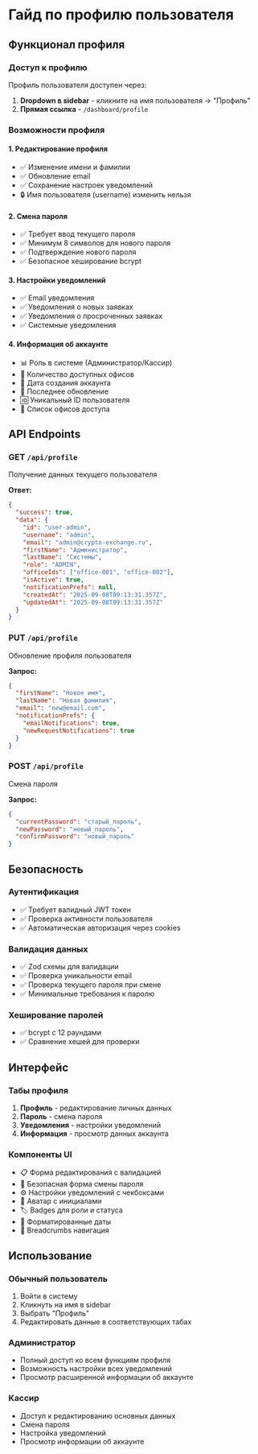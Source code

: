 # Гайд по профилю пользователя

## Функционал профиля

### Доступ к профилю

Профиль пользователя доступен через:
1. **Dropdown в sidebar** - кликните на имя пользователя → "Профиль"
2. **Прямая ссылка** - `/dashboard/profile`

### Возможности профиля

#### 1. **Редактирование профиля**
- ✅ Изменение имени и фамилии
- ✅ Обновление email
- ✅ Сохранение настроек уведомлений
- 🔒 Имя пользователя (username) изменить нельзя

#### 2. **Смена пароля**
- ✅ Требует ввод текущего пароля
- ✅ Минимум 8 символов для нового пароля
- ✅ Подтверждение нового пароля
- ✅ Безопасное хеширование bcrypt

#### 3. **Настройки уведомлений**
- ✅ Email уведомления
- ✅ Уведомления о новых заявках
- ✅ Уведомления о просроченных заявках
- ✅ Системные уведомления

#### 4. **Информация об аккаунте**
- 📊 Роль в системе (Администратор/Кассир)
- 🏢 Количество доступных офисов
- 📅 Дата создания аккаунта
- 📅 Последнее обновление
- 🆔 Уникальный ID пользователя
- 🏢 Список офисов доступа

## API Endpoints

### GET `/api/profile`
Получение данных текущего пользователя

**Ответ:**
```json
{
  "success": true,
  "data": {
    "id": "user-admin",
    "username": "admin",
    "email": "admin@crypto-exchange.ru",
    "firstName": "Администратор",
    "lastName": "Системы",
    "role": "ADMIN",
    "officeIds": ["office-001", "office-002"],
    "isActive": true,
    "notificationPrefs": null,
    "createdAt": "2025-09-08T09:13:31.357Z",
    "updatedAt": "2025-09-08T09:13:31.357Z"
  }
}
```

### PUT `/api/profile`
Обновление профиля пользователя

**Запрос:**
```json
{
  "firstName": "Новое имя",
  "lastName": "Новая фамилия",
  "email": "new@email.com",
  "notificationPrefs": {
    "emailNotifications": true,
    "newRequestNotifications": true
  }
}
```

### POST `/api/profile`
Смена пароля

**Запрос:**
```json
{
  "currentPassword": "старый_пароль",
  "newPassword": "новый_пароль",
  "confirmPassword": "новый_пароль"
}
```

## Безопасность

### Аутентификация
- ✅ Требует валидный JWT токен
- ✅ Проверка активности пользователя
- ✅ Автоматическая авторизация через cookies

### Валидация данных
- ✅ Zod схемы для валидации
- ✅ Проверка уникальности email
- ✅ Проверка текущего пароля при смене
- ✅ Минимальные требования к паролю

### Хеширование паролей
- ✅ bcrypt с 12 раундами
- ✅ Сравнение хешей для проверки

## Интерфейс

### Табы профиля
1. **Профиль** - редактирование личных данных
2. **Пароль** - смена пароля
3. **Уведомления** - настройки уведомлений
4. **Информация** - просмотр данных аккаунта

### Компоненты UI
- 📋 Форма редактирования с валидацией
- 🔐 Безопасная форма смены пароля
- ⚙️ Настройки уведомлений с чекбоксами
- 👤 Аватар с инициалами
- 🏷️ Badges для роли и статуса
- 📅 Форматированные даты
- 🍞 Breadcrumbs навигация

## Использование

### Обычный пользователь
1. Войти в систему
2. Кликнуть на имя в sidebar
3. Выбрать "Профиль"
4. Редактировать данные в соответствующих табах

### Администратор
- Полный доступ ко всем функциям профиля
- Возможность настройки всех уведомлений
- Просмотр расширенной информации об аккаунте

### Кассир
- Доступ к редактированию основных данных
- Смена пароля
- Настройка уведомлений
- Просмотр информации об аккаунте

